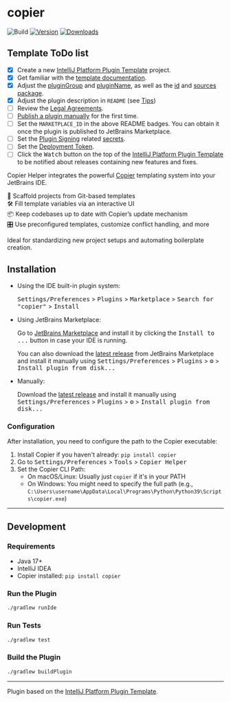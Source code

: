 # copier

![Build](https://github.com/seb-noirot/copier/workflows/Build/badge.svg)
[![Version](https://img.shields.io/jetbrains/plugin/v/MARKETPLACE_ID.svg)](https://plugins.jetbrains.com/plugin/MARKETPLACE_ID)
[![Downloads](https://img.shields.io/jetbrains/plugin/d/MARKETPLACE_ID.svg)](https://plugins.jetbrains.com/plugin/MARKETPLACE_ID)

## Template ToDo list
- [x] Create a new [IntelliJ Platform Plugin Template][template] project.
- [x] Get familiar with the [template documentation][template].
- [x] Adjust the [pluginGroup](./gradle.properties) and [pluginName](./gradle.properties), as well as the [id](./src/main/resources/META-INF/plugin.xml) and [sources package](./src/main/kotlin).
- [x] Adjust the plugin description in `README` (see [Tips][docs:plugin-description])
- [ ] Review the [Legal Agreements](https://plugins.jetbrains.com/docs/marketplace/legal-agreements.html?from=IJPluginTemplate).
- [ ] [Publish a plugin manually](https://plugins.jetbrains.com/docs/intellij/publishing-plugin.html?from=IJPluginTemplate) for the first time.
- [ ] Set the `MARKETPLACE_ID` in the above README badges. You can obtain it once the plugin is published to JetBrains Marketplace.
- [ ] Set the [Plugin Signing](https://plugins.jetbrains.com/docs/intellij/plugin-signing.html?from=IJPluginTemplate) related [secrets](https://github.com/JetBrains/intellij-platform-plugin-template#environment-variables).
- [ ] Set the [Deployment Token](https://plugins.jetbrains.com/docs/marketplace/plugin-upload.html?from=IJPluginTemplate).
- [ ] Click the <kbd>Watch</kbd> button on the top of the [IntelliJ Platform Plugin Template][template] to be notified about releases containing new features and fixes.

<!-- Plugin description -->
Copier Helper integrates the powerful [Copier](https://copier.readthedocs.io/en/stable/) templating system into your JetBrains IDE.

🚀 Scaffold projects from Git-based templates  
🛠️ Fill template variables via an interactive UI  
📦 Keep codebases up to date with Copier’s update mechanism  
🎛️ Use preconfigured templates, customize conflict handling, and more

Ideal for standardizing new project setups and automating boilerplate creation.
<!-- Plugin description end -->

## Installation

- Using the IDE built-in plugin system:

  <kbd>Settings/Preferences</kbd> > <kbd>Plugins</kbd> > <kbd>Marketplace</kbd> > <kbd>Search for "copier"</kbd> >
  <kbd>Install</kbd>

- Using JetBrains Marketplace:

  Go to [JetBrains Marketplace](https://plugins.jetbrains.com/plugin/MARKETPLACE_ID) and install it by clicking the <kbd>Install to ...</kbd> button in case your IDE is running.

  You can also download the [latest release](https://plugins.jetbrains.com/plugin/MARKETPLACE_ID/versions) from JetBrains Marketplace and install it manually using
  <kbd>Settings/Preferences</kbd> > <kbd>Plugins</kbd> > <kbd>⚙️</kbd> > <kbd>Install plugin from disk...</kbd>

- Manually:

  Download the [latest release](https://github.com/seb-noirot/copier/releases/latest) and install it manually using
  <kbd>Settings/Preferences</kbd> > <kbd>Plugins</kbd> > <kbd>⚙️</kbd> > <kbd>Install plugin from disk...</kbd>

### Configuration

After installation, you need to configure the path to the Copier executable:

1. Install Copier if you haven't already: `pip install copier`
2. Go to <kbd>Settings/Preferences</kbd> > <kbd>Tools</kbd> > <kbd>Copier Helper</kbd>
3. Set the Copier CLI Path:
   - On macOS/Linux: Usually just `copier` if it's in your PATH
   - On Windows: You might need to specify the full path (e.g., `C:\Users\username\AppData\Local\Programs\Python\Python39\Scripts\copier.exe`)

---

## Development

### Requirements

- Java 17+
- IntelliJ IDEA
- Copier installed: `pip install copier`

### Run the Plugin

```bash
./gradlew runIde
```

### Run Tests

```bash
./gradlew test
```

### Build the Plugin

```bash
./gradlew buildPlugin
```

---

Plugin based on the [IntelliJ Platform Plugin Template][template].

[template]: https://github.com/JetBrains/intellij-platform-plugin-template
[docs:plugin-description]: https://plugins.jetbrains.com/docs/intellij/plugin-user-experience.html#plugin-description-and-presentation
